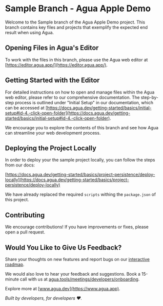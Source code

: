 # Sample Branch - Agua Apple Demo

Welcome to the Sample branch of the Agua Apple Demo project. This branch contains key files and projects that exemplify the expected end result when using Agua.

## Opening Files in Agua's Editor

To work with the files in this branch, please use the Agua web editor at [https://editor.agua.app/](https://editor.agua.app/).

## Getting Started with the Editor

For detailed instructions on how to open and manage files within the Agua web editor, please refer to our comprehensive documentation. The step-by-step process is outlined under "Initial Setup" in our documentation, which can be accessed at [https://docs.agua.dev/getting-started/basics/initial-setup#id-4.-click-open-folder](https://docs.agua.dev/getting-started/basics/initial-setup#id-4.-click-open-folder).

We encourage you to explore the contents of this branch and see how Agua can streamline your web development process.

## Deploying the Project Locally

In order to deploy your the sample project locally, you can follow the steps from our docs:

[https://docs.agua.dev/getting-started/basics/project-persistence/deploy-locally](https://docs.agua.dev/getting-started/basics/project-persistence/deploy-locally)

We have already replaced the required `scripts` withing the `package.json` of this project.

## Contributing

We encourage contributions! If you have improvements or fixes, please open a pull request. 

## Would You Like to Give Us Feedback?

Share your thoughts on new features and report bugs on our [interactive roadmap](https://roadmap.agua.app/).

We would also love to hear your feedback and suggestions. Book a 15-minute call with us at [agua.tools/meetings/developers/onboarding](https://agua.tools/meetings/developers/onboarding).

Explore more at [www.agua.dev](https://www.agua.app).

*Built by developers, for developers ❤️.*
